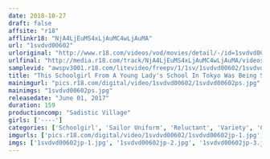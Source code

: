 ```yaml
---
date: 2018-10-27
draft: false
affsite: "r18"
afflinkr18: "NjA4LjEuMS4xLjAuMC4wLjAuMA"
url: "1svdvd00602"
urloriginal: "http://www.r18.com/videos/vod/movies/detail/-/id=1svdvd00602"
urlfinal: "http://media.r18.com/track/NjA4LjEuMS4xLjAuMC4wLjAuMA/videos/vod/movies/detail/-/id=1svdvd00602"
samplevid: "awspv3001.r18.com/litevideo/freepv/1/1sv/1svdvd00602/1svdvd00602_dmb_w.mp4"
title: "This Schoolgirl From A Young Lady's School In Tokyo Was Being Stalked On Her Way Home! And The Intruder Invaded Her Home While Mommy And Daddy Were Away! Now She's Getting Her Untouched Tight Little Pussy Creampie Raped!"
mainimgurl: "pics.r18.com/digital/video/1svdvd00602/1svdvd00602ps.jpg"
mainimgs: "1svdvd00602ps.jpg"
releasedate: "June 01, 2017"
duration: 159
productioncomp: "Sadistic Village"
girls: ['----']
categories: ['Schoolgirl', 'Sailor Uniform', 'Reluctant', 'Variety', 'Creampie', 'Hi-Def']
imgurls: ['pics.r18.com/digital/video/1svdvd00602/1svdvd00602jp-1.jpg', 'pics.r18.com/digital/video/1svdvd00602/1svdvd00602jp-2.jpg', 'pics.r18.com/digital/video/1svdvd00602/1svdvd00602jp-3.jpg', 'pics.r18.com/digital/video/1svdvd00602/1svdvd00602jp-4.jpg', 'pics.r18.com/digital/video/1svdvd00602/1svdvd00602jp-5.jpg', 'pics.r18.com/digital/video/1svdvd00602/1svdvd00602jp-6.jpg', 'pics.r18.com/digital/video/1svdvd00602/1svdvd00602jp-7.jpg', 'pics.r18.com/digital/video/1svdvd00602/1svdvd00602jp-8.jpg', 'pics.r18.com/digital/video/1svdvd00602/1svdvd00602jp-9.jpg', 'pics.r18.com/digital/video/1svdvd00602/1svdvd00602jp-10.jpg', 'pics.r18.com/digital/video/1svdvd00602/1svdvd00602jp-11.jpg', 'pics.r18.com/digital/video/1svdvd00602/1svdvd00602jp-12.jpg', 'pics.r18.com/digital/video/1svdvd00602/1svdvd00602jp-13.jpg', 'pics.r18.com/digital/video/1svdvd00602/1svdvd00602jp-14.jpg', 'pics.r18.com/digital/video/1svdvd00602/1svdvd00602jp-15.jpg', 'pics.r18.com/digital/video/1svdvd00602/1svdvd00602jp-16.jpg', 'pics.r18.com/digital/video/1svdvd00602/1svdvd00602jp-17.jpg', 'pics.r18.com/digital/video/1svdvd00602/1svdvd00602jp-18.jpg', 'pics.r18.com/digital/video/1svdvd00602/1svdvd00602jp-19.jpg', 'pics.r18.com/digital/video/1svdvd00602/1svdvd00602jp-20.jpg']
imgs: ['1svdvd00602jp-1.jpg', '1svdvd00602jp-2.jpg', '1svdvd00602jp-3.jpg', '1svdvd00602jp-4.jpg', '1svdvd00602jp-5.jpg', '1svdvd00602jp-6.jpg', '1svdvd00602jp-7.jpg', '1svdvd00602jp-8.jpg', '1svdvd00602jp-9.jpg', '1svdvd00602jp-10.jpg', '1svdvd00602jp-11.jpg', '1svdvd00602jp-12.jpg', '1svdvd00602jp-13.jpg', '1svdvd00602jp-14.jpg', '1svdvd00602jp-15.jpg', '1svdvd00602jp-16.jpg', '1svdvd00602jp-17.jpg', '1svdvd00602jp-18.jpg', '1svdvd00602jp-19.jpg', '1svdvd00602jp-20.jpg']
---
```


